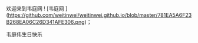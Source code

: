 
欢迎来到韦庭网
! [韦庭网 ] (https://github.com/weitinwei/weitinwei.github.io/blob/master/781EA5A6F23B268EA06C26D341AFE306.png)；

韦庭伟生日快乐
